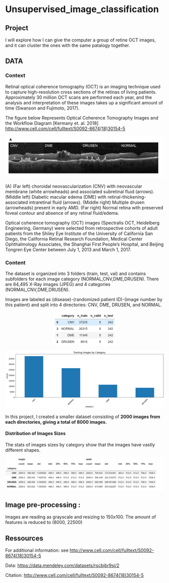 # Unsupervised_image_classification

## Project
I will explore how I can give the computer a group of retine OCT images, and it can cluster the ones with the same patalogy together.

## DATA 

### Context 

Retinal optical coherence tomography (OCT) is an imaging technique used to capture high-resolution cross sections of the retinas of living patients. Approximately 30 million OCT scans are performed each year, and the analysis and interpretation of these images takes up a significant amount of time (Swanson and Fujimoto, 2017).

The figure below Represents Optical Coherence Tomography Images and the Workflow Diagram [Kermany et. al. 2018] http://www.cell.com/cell/fulltext/S0092-8674(18)30154-5

<p align="center"><img src="Helper/och.png" width="840"\></p>

(A) (Far left) choroidal neovascularization (CNV) with neovascular membrane (white arrowheads) and associated subretinal fluid (arrows). (Middle left) Diabetic macular edema (DME) with retinal-thickening-associated intraretinal fluid (arrows). (Middle right) Multiple drusen (arrowheads) present in early AMD. (Far right) Normal retina with preserved foveal contour and absence of any retinal fluid/edema.

Optical coherence tomography (OCT) images (Spectralis OCT, Heidelberg Engineering, Germany) were selected from retrospective cohorts of adult patients from the Shiley Eye Institute of the University of California San Diego, the California Retinal Research Foundation, Medical Center Ophthalmology Associates, the Shanghai First People’s Hospital, and Beijing Tongren Eye Center between July 1, 2013 and March 1, 2017.

### Content
The dataset is organized into 3 folders (train, test, val) and contains subfolders for each image category (NORMAL,CNV,DME,DRUSEN). There are 84,495 X-Ray images (JPEG) and 4 categories (NORMAL,CNV,DME,DRUSEN).

Images are labeled as (disease)-(randomized patient ID)-(image number by this patient) and split into 4 directories: CNV, DME, DRUSEN, and NORMAL.

<p align="center"><img src="Helper/nb_images_all_dataset.jpg" width="200"\></p>
<p align="center"><img src="Helper/training_images_by_cat.png" width="640"\></p>

In this project, I created a smaller dataset consisting of **2000 images from each directories, giving a total of 8000 images.**  


#### Distribution of Images Sizes 
The stats of images sizes by category show that the images have vastly different shapes. 
<p align="left"><img src="Helper/size_description.jpg" width="800"\></p>

## Image pre-processing  : 
Images are reading  as grayscale and resizing to 150x100.
The amount of features is reduced  to (8000, 22500)

## Ressources
For additional information: see http://www.cell.com/cell/fulltext/S0092-8674(18)30154-5

Data: https://data.mendeley.com/datasets/rscbjbr9sj/2

Citation: http://www.cell.com/cell/fulltext/S0092-8674(18)30154-5
